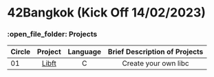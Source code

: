# 42Bangkok (Kick Off 14/02/2023)

<h3>:open_file_folder: Projects</h3>

|Circle |Project  |Language | Brief Description of Projects
| ------------- |:-------------:|:-------------:|:-------------:|
|      01       |[Libft](https://github.com/caunhach/42cursus_Libft)     |       C       |Create your own libc|
